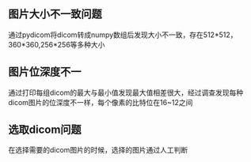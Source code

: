 ## 图片大小不一致问题
通过pydicom将dicom转成numpy数组后发现大小不一致，存在512\*512，360\*360,256\*256等多种大小
## 图片位深度不一
通过打印每组dicom的最大与最小值发现最大值相差很大，经过调查发现每种dicom图片的位深度不一样，每个像素的比特位在16~12之间
## 选取dicom问题
在选择需要的dicom图片的时候，选择的图片通过人工判断
